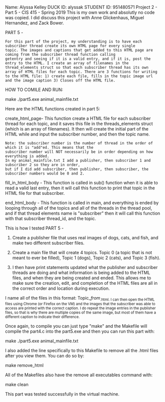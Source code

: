 Name: Alyssa Kelley
DUCK ID: alyssak
STUDENT ID: 951480571
Project 2 - Part 5 - CIS 415 - Spring 2019
This is my own work and absolutly no code was copied. 
I did discuss this project with Anne Glickenhaus, Miguel Hernandez, and Zack Bower.

PART 5 - 

	For this part of the project, my understanding is to have each subscriber thread create its own HTML page for every single
	topic. The images and captions that get added to this HTML page are coming from the subscriber thread function calling
	getentry and seeing if it is a valid entry, and if it is, post the entry to the HTML. I create an array of filenames in the thread_elements struct so that each subscriber thread has its own array of HTML files for each topic. There are 3 functions for writing to the HTML file: 1) create each file, fills in the topic image url and the image caption 3) Closes off the HTML file.

HOW TO COMILE AND RUN: 

make
./part5.exe animal_mainfile.txt

Here are the HTML functions created in part 5:

create_html_page-
	This function create a HTML file for each subscriber thread for each topic, and it saves this file in the 
	threads_elements struct (which is an array of filenames). It then will create the initial part of the HTML
	while and input the subscriber number, and then the topic name. 

	Note: the subscriber number is the number of thread in the order of which it is "add"ed. This means that the 
	subscriber number will NOT necessarily be in order depending on how everything is added. 
	In my animal_mainfile.txt I add a publisher, then subscriber 1 and subscriber 2 so they are in order, 
	but if I did add subscriber, then publisher, then subscriber, the subscriber numbers would be 0 and 2. 
	
fill_in_html_body -
	This function is called in sub() function when it is able to read a valid last entry, 
	then it will call this function to print that topic in the HTML file for that 
	subscriber. 

end_html_body -
	This function is called in main, and everything is ended by looping through all of the topics
	and all of the threads in the thread pool, and if that thread elements name is "subscriber" 
	then it will call this function with that subscriber thread_id, and the topic. 
	
	
This is how I tested PART 5 -

1) Create a publisher file that uses real images of dogs, cats, and fish, and make two different subscriber files.

2) Create a main file that will create 4 topics. Topic 0 (a topic that is not meant to ever be filled), Topic 1 (dogs), 
Topic 2 (cats), and Topic 3 (fish). 

3) I then have print statements updated what the publisher and subscriber threads are doing and what information is being added to the HTML files, and when they are being created and ended. This allows me to make sure the creation, edit, and completion of the HTML files are all in the correct order and location during execution. 

I name all of the files in this format: Topic_<topic name>_from_<sub filename>.html. I can then open the HTML files using Chrome (or Firefox on the VM) and the images that the subscriber was able to access are printed with the correct caption. I do repeat the image entries in the publisher files, so that is why there are multiple copies of the same image, but most of them have a different caption to indicate their difference.

Once again, to compile you can just type "make" and the Makefile will compile the part4.c into the part5.exe and then you can run this part with:

make
./part5.exe animal_mainfile.txt

I also added the line specifically to this Makefile to remove all the .html files after you view them. 
You can do so by:

make remove_html

All of the Makefiles also have the remove all executables command with:

make clean

This part was tested successfully in the virtual machine.
